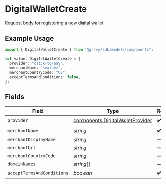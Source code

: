 # DigitalWalletCreate

Request body for registering a new digital wallet

## Example Usage

```typescript
import { DigitalWalletCreate } from "@gr4vy/sdk/models/components";

let value: DigitalWalletCreate = {
  provider: "click-to-pay",
  merchantName: "<value>",
  merchantCountryCode: "US",
  acceptTermsAndConditions: false,
};
```

## Fields

| Field                                                                                | Type                                                                                 | Required                                                                             | Description                                                                          | Example                                                                              |
| ------------------------------------------------------------------------------------ | ------------------------------------------------------------------------------------ | ------------------------------------------------------------------------------------ | ------------------------------------------------------------------------------------ | ------------------------------------------------------------------------------------ |
| `provider`                                                                           | [components.DigitalWalletProvider](../../models/components/digitalwalletprovider.md) | :heavy_check_mark:                                                                   | N/A                                                                                  |                                                                                      |
| `merchantName`                                                                       | *string*                                                                             | :heavy_check_mark:                                                                   | N/A                                                                                  |                                                                                      |
| `merchantDisplayName`                                                                | *string*                                                                             | :heavy_minus_sign:                                                                   | N/A                                                                                  |                                                                                      |
| `merchantUrl`                                                                        | *string*                                                                             | :heavy_minus_sign:                                                                   | N/A                                                                                  |                                                                                      |
| `merchantCountryCode`                                                                | *string*                                                                             | :heavy_minus_sign:                                                                   | N/A                                                                                  | DE                                                                                   |
| `domainNames`                                                                        | *string*[]                                                                           | :heavy_minus_sign:                                                                   | N/A                                                                                  |                                                                                      |
| `acceptTermsAndConditions`                                                           | *boolean*                                                                            | :heavy_check_mark:                                                                   | N/A                                                                                  |                                                                                      |